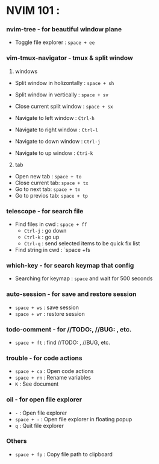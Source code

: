 # NVIM 101 :

### nvim-tree - for beautiful window plane

- Toggle file explorer : `space + ee`

### vim-tmux-navigator - tmux & split window

1. windows

- Split window in holizontally : `space + sh`
- Split window in vertically : `space + sv`
- Close current split window : `space + sx`

- Navigate to left window : `Ctrl-h`
- Navigate to right window : `Ctrl-l`
- Navigate to down window : `Ctrl-j`
- Navigate to up window : `Ctri-k`

2. tab

- Open new tab : `space + to`
- Close current tab: `space + tx`
- Go to next tab: `space + tn`
- Go to previos tab: `space + tp`

### telescope - for search file

- Find files in cwd : `space + ff`
  - `Ctrl-j` : go down
  - `Ctrl-k` : go up
  - `Ctrl-q` : send selected items to be quick fix list
- Find string in cwd : `space +fs

### which-key - for search keymap that config

- Searching for keymap : `space` and wait for 500 seconds

### auto-session - for save and restore session

- `space + ws` : save session
- `space + wr` : restore session

### todo-comment - for //TODO:, //BUG: , etc.

- `space + ft` : find //TODO: , //BUG, etc.

### trouble - for code actions

- `space + ca` : Open code actions
- `space + rn` : Rename variables
- `K` : See document

### oil - for open file explorer

- `-` : Open file explorer
- `space + -` : Open file explorer in floating popup
- `q` : Quit file explorer

### Others 

- `space + fp` : Copy file path to clipboard 
